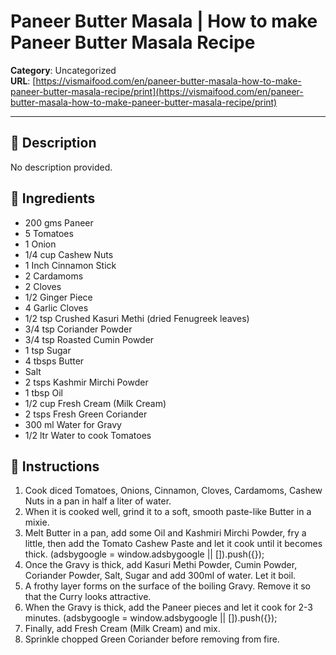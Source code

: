 # Paneer Butter Masala | How to make Paneer Butter Masala Recipe

**Category**: Uncategorized  
**URL**: [https://vismaifood.com/en/paneer-butter-masala-how-to-make-paneer-butter-masala-recipe/print](https://vismaifood.com/en/paneer-butter-masala-how-to-make-paneer-butter-masala-recipe/print)  


---

## 📝 Description
No description provided.



## 🧂 Ingredients
- 200 gms Paneer
- 5 Tomatoes
- 1 Onion
- 1/4 cup Cashew Nuts
- 1 Inch Cinnamon Stick
- 2 Cardamoms
- 2 Cloves
- 1/2 Ginger Piece
- 4 Garlic Cloves
- 1/2 tsp Crushed Kasuri Methi (dried Fenugreek leaves)
- 3/4 tsp Coriander Powder
- 3/4 tsp Roasted Cumin Powder
- 1 tsp Sugar
- 4 tbsps Butter
- Salt
- 2 tsps Kashmir Mirchi Powder
- 1 tbsp Oil
- 1/2 cup Fresh Cream (Milk Cream)
- 2 tsps Fresh Green Coriander
- 300 ml Water for Gravy
- 1/2 ltr Water to cook Tomatoes

## 🍳 Instructions
1. Cook diced Tomatoes, Onions, Cinnamon, Cloves, Cardamoms, Cashew Nuts in a pan in half a liter of water.
2. When it is cooked well, grind it to a soft, smooth paste-like Butter in a mixie.
3. Melt Butter in a pan, add some Oil and Kashmiri Mirchi Powder, fry a little, then add the Tomato Cashew Paste and let it cook until it becomes thick. (adsbygoogle = window.adsbygoogle || []).push({});
4. Once the Gravy is thick, add Kasuri Methi Powder, Cumin Powder, Coriander Powder, Salt, Sugar and add 300ml of water. Let it boil.
5. A frothy layer forms on the surface of the boiling Gravy. Remove it so that the Curry looks attractive.
6. When the Gravy is thick, add the Paneer pieces and let it cook for 2-3 minutes. (adsbygoogle = window.adsbygoogle || []).push({});
7. Finally, add Fresh Cream (Milk Cream) and mix.
8. Sprinkle chopped Green Coriander before removing from fire.


